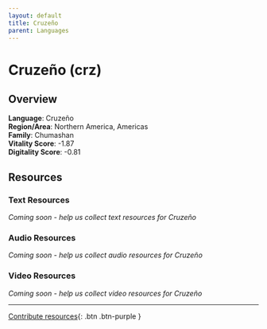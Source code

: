 ```yaml
---
layout: default
title: Cruzeño
parent: Languages
---
```


# Cruzeño (crz)

## Overview

**Language**: Cruzeño  
**Region/Area**: Northern America, Americas  
**Family**: Chumashan  
**Vitality Score**: -1.87  
**Digitality Score**: -0.81  

## Resources

### Text Resources
*Coming soon - help us collect text resources for Cruzeño*

### Audio Resources
*Coming soon - help us collect audio resources for Cruzeño*

### Video Resources
*Coming soon - help us collect video resources for Cruzeño*

---

[Contribute resources](https://fairtrain.github.io/){: .btn .btn-purple }
